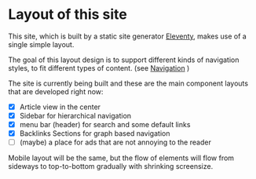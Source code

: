 # Layout of this site

This site, which is built by a static site generator [Eleventy](/thoughts/eleventy.md), makes use of a single simple layout.

The goal of this layout design is to support different kinds of navigation styles, to fit different types of content. (see [Navigation](/thoughts/navigation/) )

The site is currently being built and these are the main component layouts that are developed right now:

- [x] Article view in the center
- [x] Sidebar for hierarchical navigation
- [x] menu bar (header) for search and some default links
- [x] Backlinks Sections for graph based navigation
- [ ] (maybe) a place for ads that are not annoying to the reader

Mobile layout will be the same, but the flow of elements will flow from sideways to top-to-bottom gradually with shrinking screensize.
